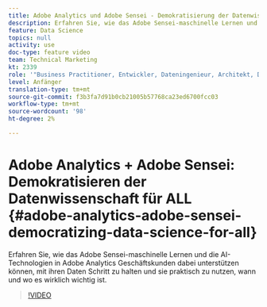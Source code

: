 ```yaml
---
title: Adobe Analytics und Adobe Sensei - Demokratisierung der Datenwissenschaft für ALLE
description: Erfahren Sie, wie das Adobe Sensei-maschinelle Lernen und die AI-Technologien in Adobe Analytics Geschäftskunden dabei unterstützen können, mit ihren Daten Schritt zu halten und sie praktisch zu nutzen, wann und wo es wirklich wichtig ist.
feature: Data Science
topics: null
activity: use
doc-type: feature video
team: Technical Marketing
kt: 2339
role: '"Business Practitioner, Entwickler, Dateningenieur, Architekt, Data Architect, Administrator, Leader"'
level: Anfänger
translation-type: tm+mt
source-git-commit: f3b3fa7d91b0cb21005b57768ca23ed6700fcc03
workflow-type: tm+mt
source-wordcount: '98'
ht-degree: 2%

---
```



# Adobe Analytics + Adobe Sensei: Demokratisieren der Datenwissenschaft für ALL {#adobe-analytics-adobe-sensei-democratizing-data-science-for-all}

Erfahren Sie, wie das Adobe Sensei-maschinelle Lernen und die AI-Technologien in Adobe Analytics Geschäftskunden dabei unterstützen können, mit ihren Daten Schritt zu halten und sie praktisch zu nutzen, wann und wo es wirklich wichtig ist.

>[!VIDEO](https://video.tv.adobe.com/v/25838/?quality=12)
